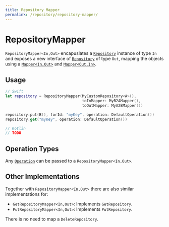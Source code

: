 ```yaml
---
title: Repository Mapper
permalink: /repository/repository-mapper/
---
```


# RepositoryMapper

`RepositoryMapper<In,Out>` encapuslates a [`Repository`](Repository.md) instance of type `In` and exposes a new interface of [`Repository`](Repository.md) of type `Out`, mapping the objects using a [`Mapper<In,Out>`](../Mapper.md) and [`Mapper<Out,In>`](../Mapper.md).

## Usage

```swift
// Swift
let repository = RepositoryMapper(MyCustomRepository<A>(),
                                  toInMapper: MyB2AMapper(),
                                  toOutMapper: MyA2BMapper())

repository.put(B(), forId: "myKey", operation: DefaultOperation())
repository.get("myKey", operation: DefaultOperation())
```

```kotlin
// Kotlin
// TODO
```

## Operation Types

Any [`Operation`](Operation.md) can be passed to a `RepositoryMapper<In,Out>`.


## Other Implementations

Together with `RepositoryMapper<In,Out>` there are also similar implementations for:

- `GetRepositoryMapper<In,Out>`: Implements `GetRepository`.
- `PutRepositoryMapper<In,Out>`: Implements `PutRepository`.

There is no need to map a `DeleteRepository`.
